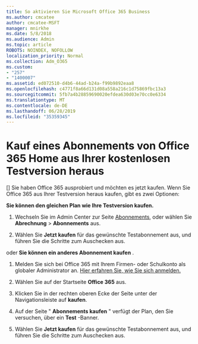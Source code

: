 ```yaml
---
title: So aktivieren Sie Microsoft Office 365 Business
ms.author: cmcatee
author: cmcatee-MSFT
manager: mnirkhe
ms.date: 5/8/2018
ms.audience: Admin
ms.topic: article
ROBOTS: NOINDEX, NOFOLLOW
localization_priority: Normal
ms.collection: Adm_O365
ms.custom:
- "257"
- "1400007"
ms.assetid: ed072510-d4b6-44ad-b24a-f99b9892eaa8
ms.openlocfilehash: c4771f8a66d131d08a558a216c1d75869fbc13a3
ms.sourcegitcommit: 5fb7a4b28859690020efdea630d03e70cc0e6334
ms.translationtype: MT
ms.contentlocale: de-DE
ms.lasthandoff: 06/28/2019
ms.locfileid: "35359345"
---
```

# <a name="buy-a-subscription-to-office-365-from-your-free-trial"></a>Kauf eines Abonnements von Office 365 Home aus Ihrer kostenlosen Testversion heraus

[] Sie haben Office 365 ausprobiert und möchten es jetzt kaufen. Wenn Sie Office 365 aus Ihrer Testversion heraus kaufen, gibt es zwei Optionen:
  
 **Sie können den gleichen Plan wie Ihre Testversion kaufen.**
  
1. Wechseln Sie im Admin Center zur Seite [Abonnements](https://go.microsoft.com/fwlink/p/?linkid=842054), oder wählen Sie **Abrechnung** \> **Abonnements** aus.

2. Wählen Sie **Jetzt kaufen** für das gewünschte Testabonnement aus, und führen Sie die Schritte zum Auschecken aus.

oder **Sie können ein anderes Abonnement kaufen** .
  
1. Melden Sie sich bei Office 365 mit Ihrem Firmen- oder Schulkonto als globaler Administrator an. [Hier erfahren Sie, wie Sie sich anmelden.](https://support.office.com/article/e9eb7d51-5430-4929-91ab-6157c5a050b4)

2. Wählen Sie auf der Startseite **Office 365** aus.

3. Klicken Sie in der rechten oberen Ecke der Seite unter der Navigationsleiste auf **kaufen**.

4. Auf der Seite " **Abonnements kaufen** " verfügt der Plan, den Sie versuchen, über ein **Test** -Banner.

5. Wählen Sie **Jetzt kaufen** für das gewünschte Testabonnement aus, und führen Sie die Schritte zum Auschecken aus.
